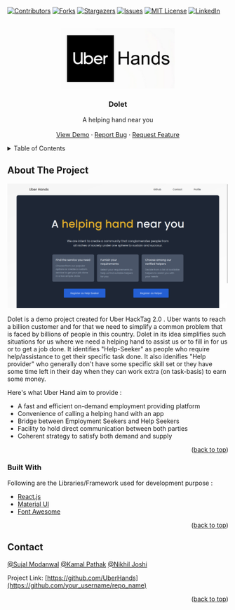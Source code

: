 <div id="top"></div>
<!--
*** Thanks for checking out the Best-README-Template. If you have a suggestion
*** that would make this better, please fork the repo and create a pull request
*** or simply open an issue with the tag "enhancement".
*** Don't forget to give the project a star!
*** Thanks again! Now go create something AMAZING! :D
-->



<!-- PROJECT SHIELDS -->
<!--
*** I'm using markdown "reference style" links for readability.
*** Reference links are enclosed in brackets [ ] instead of parentheses ( ).
*** See the bottom of this document for the declaration of the reference variables
*** for contributors-url, forks-url, etc. This is an optional, concise syntax you may use.
*** https://www.markdownguide.org/basic-syntax/#reference-style-links
-->
[![Contributors][contributors-shield]][contributors-url]
[![Forks][forks-shield]][forks-url]
[![Stargazers][stars-shield]][stars-url]
[![Issues][issues-shield]][issues-url]
[![MIT License][license-shield]][license-url]
[![LinkedIn][linkedin-shield]][linkedin-url]



<!-- PROJECT LOGO -->
<br />
<div align="center">
  <a href="https://uberhands.netlify.app/">
    <img src="img/logo.png" alt="Logo" width="260">
  </a>

  <h3 align="center">Dolet</h3>

  <p align="center">
     A helping hand near you
    <br />
    <br />
    <a href="https://uberhands.netlify.app/">View Demo</a>
    ·
    <a href="https://github.com/UberHands/UberHands_Client/issues">Report Bug</a>
    ·
    <a href="https://github.com/UberHands/UberHands_Client/issues">Request Feature</a>
  </p>
</div>



<!-- TABLE OF CONTENTS -->
<details>
  <summary>Table of Contents</summary>
  <ol>
    <li>
      <a href="#about-the-project">About The Project</a>
      <ul>
        <li><a href="#built-with">Built With</a></li>
      </ul>
    </li>
    <li><a href="#contact">Contact</a></li>
  </ol>
</details>



<!-- ABOUT THE PROJECT -->
## About The Project

[![Dolet][product-screenshot]](https://example.com)

Dolet is a demo project created for Uber HackTag 2.0 . Uber wants to reach a billion customer and for that we need to simplify a common problem that is faced by billions of people in this country. Dolet in its idea simplifies such situations for us where we need a helping hand to assist us or to fill in for us or to get a job done. It identifies "Help-Seeker" as people who require help/assistance to get their specific task done. It also idenifies "Help provider" who generally don't have some specific skill set or they have some time left in their day when they can work extra (on task-basis) to earn some money.

Here's what Uber Hand aim to provide :
* A fast and efficient on-demand employment providing platform
* Convenience of calling a helping hand with an app
* Bridge between Employment Seekers and Help Seekers
* Facility to hold direct communication between both parties
* Coherent strategy to satisfy both demand and supply

<p align="right">(<a href="#top">back to top</a>)</p>



### Built With

Following are the Libraries/Framework used for development purpose :

* [React.js](https://reactjs.org/)
* [Material UI](https://mui.com/)
* [Font Awesome](https://fontawesome.com/)

<p align="right">(<a href="#top">back to top</a>)</p>

<!-- CONTACT -->
## Contact

[@Sujal Modanwal](https://www.linkedin.com/in/sujal-modanwal/)
[@Kamal Pathak](https://www.linkedin.com/in/kamal-pathak-8b5140169/)
[@Nikhil Joshi](https://www.linkedin.com/in/nikhil-joshi-/)


Project Link: [https://github.com/UberHands](https://github.com/your_username/repo_name)

<p align="right">(<a href="#top">back to top</a>)</p>

<!-- MARKDOWN LINKS & IMAGES -->
<!-- https://www.markdownguide.org/basic-syntax/#reference-style-links -->
[contributors-shield]: https://img.shields.io/github/contributors/othneildrew/Best-README-Template.svg?style=for-the-badge
[contributors-url]: https://github.com/UberHands/UberHands_Client/graphs/contributors
[forks-shield]: https://img.shields.io/github/forks/othneildrew/Best-README-Template.svg?style=for-the-badge
[forks-url]: https://github.com/UberHands/UberHands_Client/network/members
[stars-shield]: https://img.shields.io/github/stars/othneildrew/Best-README-Template.svg?style=for-the-badge
[stars-url]: https://github.com/UberHands/UberHands_Client/stargazers
[issues-shield]: https://img.shields.io/github/issues/othneildrew/Best-README-Template.svg?style=for-the-badge
[issues-url]: https://github.com/UberHands/UberHands_Client/issues
[license-shield]: https://img.shields.io/github/license/othneildrew/Best-README-Template.svg?style=for-the-badge
[license-url]: https://github.com/othneildrew/Best-README-Template/blob/master/LICENSE.txt
[linkedin-shield]: https://img.shields.io/badge/-LinkedIn-black.svg?style=for-the-badge&logo=linkedin&colorB=555
[linkedin-url]: https://www.linkedin.com/in/sujal-modanwal/
[product-screenshot]: img/homePage.png
